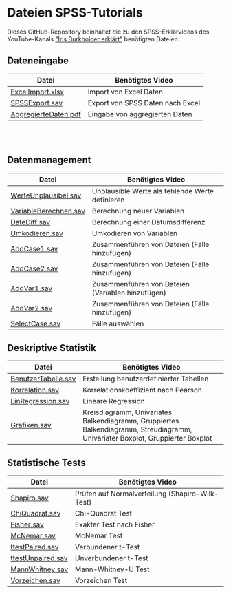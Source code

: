 # Dateien SPSS-Tutorials
Dieses GitHub-Repository beinhaltet die zu den SPSS-Erklärvideos des YouTube-Kanals ["Iris Burkholder erklärt"](https://www.youtube.com/@irisburkholdererklart2730/featured) benötigten Dateien. 


## Dateneingabe

| Datei        | Benötigtes Video           | 
| ------------- |-------------| 
| [ExcelImport.xlsx](https://github.com/IrisBurkholder/Dateien-SPSS-Tutorials/blob/41c04b0eef4b40a20d9483ad46947cc89f905025/Dateneingabe/excelimport.xlsx)    |Import von Excel Daten      | 
| [SPSSExport.sav](https://github.com/IrisBurkholder/Dateien-SPSS-Tutorials/blob/41c04b0eef4b40a20d9483ad46947cc89f905025/Dateneingabe/spssexport.sav) |Export von SPSS Daten nach Excel | 
| [AggregierteDaten.pdf](https://github.com/IrisBurkholder/Dateien-SPSS-Tutorials/blob/7a20da64cb37b98346fc601cb029f53a215e4992/Dateneingabe/aggregiertedaten.pdf)       | Eingabe von aggregierten Daten | 

<br />
<br />


## Datenmanagement

| Datei        | Benötigtes Video           | 
| ------------- |-------------| 
| [WerteUnplausibel.sav](https://github.com/IrisBurkholder/Dateien-SPSS-Tutorials/blob/41c04b0eef4b40a20d9483ad46947cc89f905025/Datenmanagement/werteunplausibel.sav) |Unplausible Werte als fehlende Werte definieren| 
| [VariableBerechnen.sav](https://github.com/IrisBurkholder/Dateien-SPSS-Tutorials/blob/41c04b0eef4b40a20d9483ad46947cc89f905025/Datenmanagement/variableberechnen.sav)|Berechnung neuer Variablen|
| [DateDiff.sav](https://github.com/IrisBurkholder/Dateien-SPSS-Tutorials/blob/41c04b0eef4b40a20d9483ad46947cc89f905025/Datenmanagement/datediff.sav)|Berechnung einer Datumsdifferenz| 
| [Umkodieren.sav](https://github.com/IrisBurkholder/Dateien-SPSS-Tutorials/blob/41c04b0eef4b40a20d9483ad46947cc89f905025/Datenmanagement/umkodieren.sav) |Umkodieren von Variablen | 
| [AddCase1.sav](https://github.com/IrisBurkholder/Dateien-SPSS-Tutorials/blob/41c04b0eef4b40a20d9483ad46947cc89f905025/Datenmanagement/addcase1.sav)       | Zusammenführen von Dateien (Fälle hinzufügen) | 
| [AddCase2.sav](https://github.com/IrisBurkholder/Dateien-SPSS-Tutorials/blob/e293ce43a694d3521d0e67d679297efdb2d9ac57/Datenmanagement/addcase2.sav)    |Zusammenführen von Dateien (Fälle hinzufügen)| 
| [AddVar1.sav](https://github.com/IrisBurkholder/Dateien-SPSS-Tutorials/blob/41c04b0eef4b40a20d9483ad46947cc89f905025/Datenmanagement/addvar1.sav) |Zusammenführen von Dateien (Variablen hinzufügen)| 
| [AddVar2.sav ](https://github.com/IrisBurkholder/Dateien-SPSS-Tutorials/blob/41c04b0eef4b40a20d9483ad46947cc89f905025/Datenmanagement/addvar2.sav)       | Zusammenführen von Dateien (Fälle hinzufügen) | 
| [SelectCase.sav](https://github.com/IrisBurkholder/Dateien-SPSS-Tutorials/blob/41c04b0eef4b40a20d9483ad46947cc89f905025/Datenmanagement/selectcase.sav) |Fälle auswählen| 

 

## Deskriptive Statistik

| Datei        | Benötigtes Video           | 
| ------------- |-------------| 
| [BenutzerTabelle.sav](https://github.com/IrisBurkholder/Dateien-SPSS-Tutorials/blob/41c04b0eef4b40a20d9483ad46947cc89f905025/DeskriptiveStatistik/benutzertabelle.sav)       | Erstellung benutzerdefinierter Tabellen| 
| [Korrelation.sav](https://github.com/IrisBurkholder/Dateien-SPSS-Tutorials/blob/41c04b0eef4b40a20d9483ad46947cc89f905025/DeskriptiveStatistik/korrelation.sav) |Korrelationskoeffizient nach Pearson  | 
| [LinRegression.sav](https://github.com/IrisBurkholder/Dateien-SPSS-Tutorials/blob/e293ce43a694d3521d0e67d679297efdb2d9ac57/DeskriptiveStatistik/linregression.sav) |Lineare Regression| 
| [Grafiken.sav](https://github.com/IrisBurkholder/Dateien-SPSS-Tutorials/blob/e293ce43a694d3521d0e67d679297efdb2d9ac57/DeskriptiveStatistik/grafiken.sav) |Kreisdiagramm, Univariates Balkendiagramm, Gruppiertes Balkendiagramm, Streudiagramm, Univariater Boxplot, Gruppierter Boxplot| 


## Statistische Tests

| Datei        | Benötigtes Video           | 
| ------------- |-------------| 
| [Shapiro.sav](https://github.com/IrisBurkholder/Dateien-SPSS-Tutorials/blob/e293ce43a694d3521d0e67d679297efdb2d9ac57/StatistischeTests/shapiro.sav) |Prüfen auf Normalverteilung (Shapiro-Wilk-Test)| 
| [ChiQuadrat.sav](https://github.com/IrisBurkholder/Dateien-SPSS-Tutorials/blob/e293ce43a694d3521d0e67d679297efdb2d9ac57/StatistischeTests/chiquadrat.sav)|Chi-Quadrat Test|
| [Fisher.sav](https://github.com/IrisBurkholder/Dateien-SPSS-Tutorials/blob/e293ce43a694d3521d0e67d679297efdb2d9ac57/StatistischeTests/fisher.sav)|Exakter Test nach Fisher| 
| [McNemar.sav](https://github.com/IrisBurkholder/Dateien-SPSS-Tutorials/blob/e293ce43a694d3521d0e67d679297efdb2d9ac57/StatistischeTests/mcnemar.sav)|McNemar Test | 
| [ttestPaired.sav](https://github.com/IrisBurkholder/Dateien-SPSS-Tutorials/blob/e293ce43a694d3521d0e67d679297efdb2d9ac57/StatistischeTests/ttestpaired.sav)| Verbundener t-Test| 
| [ttestUnpaired.sav](https://github.com/IrisBurkholder/Dateien-SPSS-Tutorials/blob/e293ce43a694d3521d0e67d679297efdb2d9ac57/StatistischeTests/ttestunpaired.sav)|Unverbundener t-Test| 
| [MannWhitney.sav](https://github.com/IrisBurkholder/Dateien-SPSS-Tutorials/blob/e293ce43a694d3521d0e67d679297efdb2d9ac57/StatistischeTests/mannwhitney.sav)|Mann-Whitney-U Test| 
| [Vorzeichen.sav](https://github.com/IrisBurkholder/Dateien-SPSS-Tutorials/blob/e293ce43a694d3521d0e67d679297efdb2d9ac57/StatistischeTests/vorzeichen.sav)|Vorzeichen Test | 


